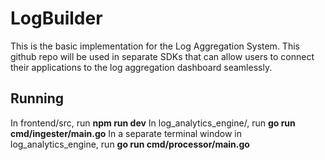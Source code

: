 # LogBuilder

This is the basic implementation for the Log Aggregation System. This github repo will be used in separate SDKs that can allow users to connect their applications to the log aggregation dashboard seamlessly.

## Running
In frontend/src, run **npm run dev**
In log_analytics_engine/, run **go run cmd/ingester/main.go**
In a separate terminal window in log_analytics_engine, run **go run cmd/processor/main.go**
